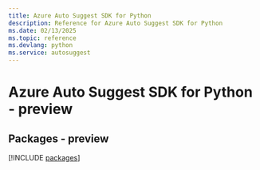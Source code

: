 ```yaml
---
title: Azure Auto Suggest SDK for Python
description: Reference for Azure Auto Suggest SDK for Python
ms.date: 02/13/2025
ms.topic: reference
ms.devlang: python
ms.service: autosuggest
---
```

# Azure Auto Suggest SDK for Python - preview
## Packages - preview
[!INCLUDE [packages](auto-suggest-index.md)]